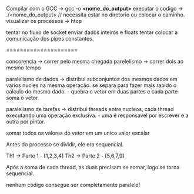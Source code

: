 Compilar com o GCC -> gcc -o **<nome_do_output>** **<arquivo>**
executar o codigo -> ./<nome_do_output> // necessita estar no diretorio ou colocar o caminho. 
visualizar os processos -> htop

tentar no fluxo de socket enviar dados inteiros e floats
tentar colocar a comunicação dos pipes constantes. 

=====================

concorencia -> correr pelo mesma chegada
parelelismo -> correr dois ao mesmo tempo

paralelismo de dados -> distribui subconjuntos dos mesmos dados em varios nucles na mesma operação. se separa para fazer mais rapido o calculo do mesmo dado.
    - quebra o vetor em duas partes e cada parte soma o vetor.

paralelismo de tarefas -> distribui threads entre nucleos, cada thread executando uma operação exclusiva.
    - uma é responsavel por escrever e a outra por pintar.

somar todos os valores do vetor em um unico valor escalar 


Antes do processo se dividir, ele era sequencial.

Th1 -> Parte 1 - [1,2,3,4]
Th2 -> Parte 2 - [5,6,7,9]

Após a soma de cada thread, as duas precisam se somar, logo se torna sequencial.

nenhum código consegue ser completamente paralelo! 

